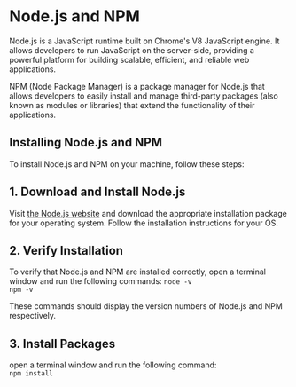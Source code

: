 # Node.js and NPM

Node.js is a JavaScript runtime built on Chrome's V8 JavaScript engine. It allows developers to run JavaScript on the
server-side, providing a powerful platform for building scalable, efficient, and reliable web applications.

NPM (Node Package Manager) is a package manager for Node.js that allows developers to easily install and manage
third-party packages (also known as modules or libraries) that extend the functionality of their applications.

## Installing Node.js and NPM
To install Node.js and NPM on your machine, follow these steps:

## 1. Download and Install Node.js
Visit [the Node.js website](https://nodejs.org/) and download the appropriate installation package for your operating system. Follow the installation instructions for your OS.

## 2. Verify Installation
To verify that Node.js and NPM are installed correctly, open a terminal window and run the following commands:
`node -v`  
`npm -v`

These commands should display the version numbers of Node.js and NPM respectively.

## 3. Install Packages
open a terminal window and run the following command:  
`npm install`
